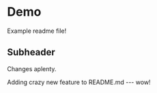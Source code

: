 # Demo

Example readme file!

## Subheader

Changes aplenty.

Adding crazy new feature to README.md --- wow!